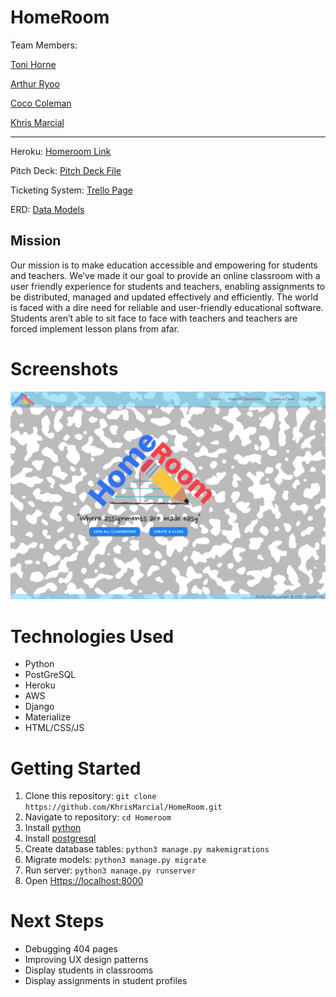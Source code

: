 # HomeRoom

Team Members: 

[Toni Horne](https://github.com/thegiftedgirl)

[Arthur Ryoo](https://github.com/arthur-ryoo)

[Coco Coleman](https://github.com/cococtrl)

[Khris Marcial](https://github.com/KhrisMarcial)

-----

Heroku: [Homeroom Link](https://homeroom-teamtack.herokuapp.com/ "Homeroom Heroku App")

Pitch Deck: [Pitch Deck File](https://docs.google.com/presentation/d/1vCLuQDobdzUi-pgQ3Ll7XlQeVSauXmBkEqCZutJIJAU/edit?ts=5e8d1689)

Ticketing System: [Trello Page](https://trello.com/b/MdOi7fYf/group-project)

ERD: [Data Models](https://www.lucidchart.com/invitations/accept/e4a5dc61-53b5-45bc-a81e-1e37f6d0c673)



## Mission

Our mission is to make education accessible and empowering for students and teachers.
We’ve made it our goal to  provide an online classroom with a user friendly experience for students and teachers, enabling assignments to be distributed, managed and updated effectively and  efficiently. 
The world is faced with a dire need for reliable and user-friendly educational software. Students aren’t able to sit face to face with teachers and teachers are forced implement lesson plans from afar. 


# Screenshots
![Homeroom](/main_app/static/images/Homeroom.png?raw=true "Homeroom homepage")

# Technologies Used

* Python
* PostGreSQL
* Heroku
* AWS
* Django
* Materialize
* HTML/CSS/JS

# Getting Started

1. Clone this repository: `git clone https://github.com/KhrisMarcial/HomeRoom.git`
2. Navigate to repository: `cd Homeroom`
3. Install [python](https://www.python.org/download/releases/3.0/ "python3")
4. Install [postgresql](https://www.postgresql.org/ "postgresql")
5. Create database tables: `python3 manage.py makemigrations`
6. Migrate models: `python3 manage.py migrate`
7. Run server: `python3 manage.py runserver`
8. Open [Https://localhost:8000](Https://localhost:8000 "Local Host 8000")

# Next Steps
* Debugging 404 pages
* Improving UX design patterns
* Display students in classrooms
* Display assignments in student profiles